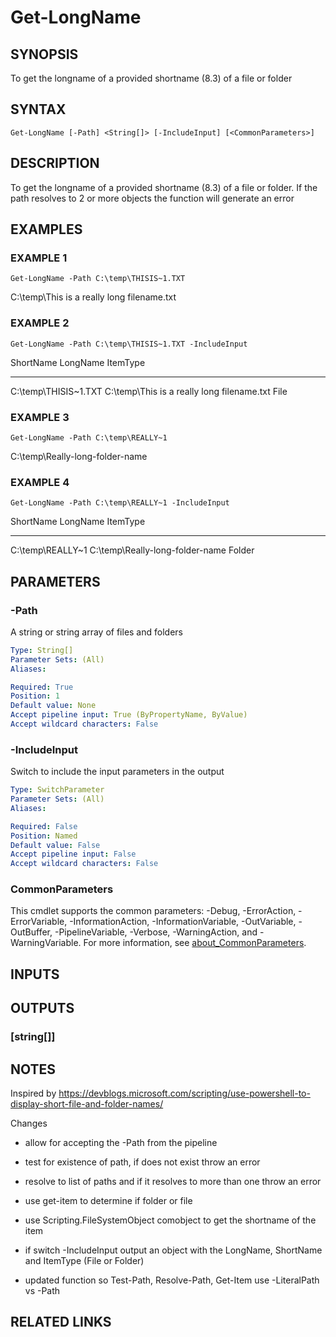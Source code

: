 ﻿---
external help file: PoshFunctions-help.xml
Module Name: poshfunctions
online version:
schema: 2.0.0
---

# Get-LongName

## SYNOPSIS
To get the longname of a provided shortname (8.3) of a file or folder

## SYNTAX

```
Get-LongName [-Path] <String[]> [-IncludeInput] [<CommonParameters>]
```

## DESCRIPTION
To get the longname of a provided shortname (8.3) of a file or folder.
If the path resolves to 2 or more objects the function will generate an error

## EXAMPLES

### EXAMPLE 1
```
Get-LongName -Path C:\temp\THISIS~1.TXT
```

C:\temp\This is a really long filename.txt

### EXAMPLE 2
```
Get-LongName -Path C:\temp\THISIS~1.TXT -IncludeInput
```

ShortName            LongName                                   ItemType
---------            --------                                   --------
C:\temp\THISIS~1.TXT C:\temp\This is a really long filename.txt File

### EXAMPLE 3
```
Get-LongName -Path C:\temp\REALLY~1
```

C:\temp\Really-long-folder-name

### EXAMPLE 4
```
Get-LongName -Path C:\temp\REALLY~1 -IncludeInput
```

ShortName        LongName                        ItemType
---------        --------                        --------
C:\temp\REALLY~1 C:\temp\Really-long-folder-name Folder

## PARAMETERS

### -Path
A string or string array of files and folders

```yaml
Type: String[]
Parameter Sets: (All)
Aliases:

Required: True
Position: 1
Default value: None
Accept pipeline input: True (ByPropertyName, ByValue)
Accept wildcard characters: False
```

### -IncludeInput
Switch to include the input parameters in the output

```yaml
Type: SwitchParameter
Parameter Sets: (All)
Aliases:

Required: False
Position: Named
Default value: False
Accept pipeline input: False
Accept wildcard characters: False
```

### CommonParameters
This cmdlet supports the common parameters: -Debug, -ErrorAction, -ErrorVariable, -InformationAction, -InformationVariable, -OutVariable, -OutBuffer, -PipelineVariable, -Verbose, -WarningAction, and -WarningVariable. For more information, see [about_CommonParameters](http://go.microsoft.com/fwlink/?LinkID=113216).

## INPUTS

## OUTPUTS

### [string[]]
## NOTES
Inspired by https://devblogs.microsoft.com/scripting/use-powershell-to-display-short-file-and-folder-names/

Changes
* allow for accepting the -Path from the pipeline
* test for existence of path, if does not exist throw an error
* resolve to list of paths and if it resolves to more than one throw an error
* use get-item to determine if folder or file
* use Scripting.FileSystemObject comobject to get the shortname of the item
* if switch -IncludeInput output an object with the LongName, ShortName and ItemType (File or Folder)

* updated function so Test-Path, Resolve-Path, Get-Item use -LiteralPath vs -Path

## RELATED LINKS
